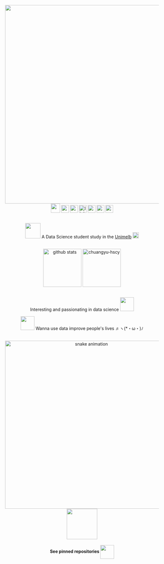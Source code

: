 <!-- <p align="left" margin> <img src="https://komarev.com/ghpvc/?username=chuangyu-hscy&label=Profile%20views&color=fd428d&style=badge" alt="chuangyu-hscy" /></p> -->

<!-- title/welcome words -->
<!-- <h1 align='center'>~ Hello (ฅ'ω'ฅ) ~ <br /> This is Rin Huang</h1>
 -->


<div align='center'><img src="https://capsule-render.vercel.app/api?type=waving&color=9be9e4&height=150&section=header&text=~%Hello %(ฅ'ω'ฅ)% ~%20 This %is % Rin %Huang&fontSize=25&fontColor=fff" width='650' /></div>



<!-- social media links -->
<div align='center'>
  <img width=30 src="https://c.tenor.com/CsqnkjKnojgAAAAi/dm4uz3-foekoe.gif" />
  <a href='https://www.github.com/chuangyu-hscy'><img height=25 src='https://img.shields.io/badge/GitHub-100000?style=for-the-badge&logo=github&logoColor=white' /></a>
  <a href="https://www.instagram.com/chuangyu_hscy/" target="_blank"><img height='25' src="https://img.shields.io/badge/-Instagram-%23E4405F?style=for-the-badge&logo=instagram&logoColor=white" target="_blank"></a>
  <a href='https://www.linkedin.com/in/chuangyu-hscy/' alt='rin huang linkedin'><img src='https://img.shields.io/badge/LinkedIn-0077B5?style=for-the-badge&logo=linkedin&logoColor=white' alt='linkedin link' height='25' /></a>
<!--   <a href='https://www.instagram.com/chuangyu_hscy/' alt='rin huang instagram'><img src='https://img.shields.io/badge/Instagram-E4405F?style=for-the-badge&logo=instagram&logoColor=white' alt='instagram' height='25'></a> -->
  <a href="https://www.overleaf.com/read/crhyszcrnykm" alt=""><img src="https://img.shields.io/badge/Overleaf-47A141?style=for-the-badge&logo=Overleaf&logoColor=white" alt='overleaf' height='25' /></a>
 <a href="https://discord.gg/U6uYEfBjqX" target="_blank"><img height='25' src="https://img.shields.io/badge/Discord-7289DA?style=for-the-badge&logo=discord&logoColor=white" target="_blank"></a> 
  <a href = "mailto:huang@rin.contact"><img height='25' src="https://img.shields.io/badge/-Gmail-%23333?style=for-the-badge&logo=gmail&logoColor=white" target="_blank"></a>
</div>

<br />
<!-- short description -->
<p align='center'><img src='https://c.tenor.com/DehpokEAjJEAAAAi/cat-loading.gif' width=50/> A Data Science student study in the <a href='https://www.unimelb.edu.au/' alt='unimelb'>Unimelb</a> <img src='https://c.tenor.com/nwE8h9HLqZUAAAAj/flag-country.gif' width=20 /> </p>
<br />

<!-- github stats -->

<div align='center'>
  <img src='https://github-readme-stats.vercel.app/api?username=chuangyu-hscy&show_icons=true&count_private=true&theme=radical' alt='github stats' height=125>
  <img  height='125' src="https://github-readme-streak-stats.herokuapp.com/?user=chuangyu-hscy&theme=radical" alt="chuangyu-hscy" />
</div>

<br />
<!-- <div align='center'>
  <img width='275' src="https://github-readme-stats.vercel.app/api/top-langs/?username=chuangyu-hscy&layout=compact&langs_count=7&theme=radical"/>
</div> -->
 
<!-- 
<div align='center'><img src='https://github-profile-summary-cards.vercel.app/api/cards/profile-details?username=chuangyu-hscy&theme=monokai' alt='github stats' width='350'></div> -->

<div align='center' text-content='justify' >  
  <p>Interesting and passionating in data science <img src='https://c.tenor.com/1vhgkHU7lI0AAAAi/takodachi-ina.gif' width=45/></p>
  <p><img src='https://c.tenor.com/gLn66X-4ucMAAAAi/ina-unravel.gif' width=45/> Wanna use data improve people's lives ♬ヽ(*・ω・)ﾉ  </p>
</div>
<br />
 
<div align='center'>
<img width='550' align='center' src="https://github.com/chuangyu-hscy/chuangyu-hscy/blob/output/github-contribution-grid-snake.svg" alt='snake animation' />

<img width=100  src="https://c.tenor.com/cBiRfjAlMgYAAAAi/bongocat-happy.gif" align='center'/>

<br />
<img src='https://c.tenor.com/3-zt2Wtxch4AAAAC/rainbow-rainbow-bar.gif' width=650 align='center' height=5>
    

<b><p align='center'>See pinned repositories <img align='center' src="https://c.tenor.com/k2GZAYWuTS4AAAAi/backhand-index-pointing-down-joypixels.gif" width=45 /></p></b>
</div>

